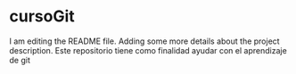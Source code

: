# cursoGit
I am editing the README file. Adding some more details about the project description.
Este repositorio tiene como finalidad ayudar con el aprendizaje de git
